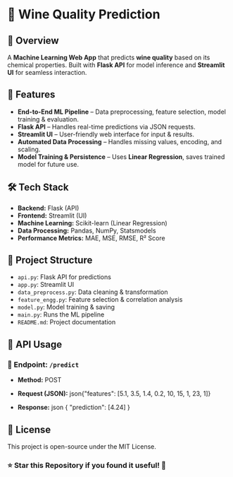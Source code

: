 # 🍷 Wine Quality Prediction

## 🚀 Overview
A **Machine Learning Web App** that predicts **wine quality** based on its chemical properties. Built with **Flask API** for model inference and **Streamlit UI** for seamless interaction.

## 📌 Features
- **End-to-End ML Pipeline** – Data preprocessing, feature selection, model training & evaluation.
- **Flask API** – Handles real-time predictions via JSON requests.
- **Streamlit UI** – User-friendly web interface for input & results.
- **Automated Data Processing** – Handles missing values, encoding, and scaling.
- **Model Training & Persistence** – Uses **Linear Regression**, saves trained model for future use.

## 🛠️ Tech Stack
- **Backend:** Flask (API)
- **Frontend:** Streamlit (UI)
- **Machine Learning:** Scikit-learn (Linear Regression)
- **Data Processing:** Pandas, NumPy, Statsmodels
- **Performance Metrics:** MAE, MSE, RMSE, R² Score

## 📂 Project Structure
- `api.py`: Flask API for predictions
- `app.py`: Streamlit UI
- `data_preprocess.py`: Data cleaning & transformation
- `feature_engg.py`: Feature selection & correlation analysis
- `model.py`: Model training & saving
- `main.py`: Runs the ML pipeline
- `README.md`: Project documentation



## 📡 API Usage

### 🎯 Endpoint: `/predict`
- **Method:** POST
- **Request (JSON):**
json{"features": [5.1, 3.5, 1.4, 0.2, 10, 15, 1, 23, 1]}

- **Response:**
json
{
  "prediction": [4.24]
}


## 📜 **License**  
This project is open-source under the MIT License.



### ⭐ **Star this Repository** if you found it useful! 🚀